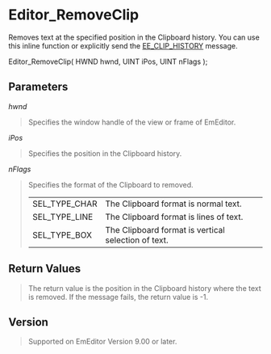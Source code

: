 # Editor\_RemoveClip

Removes text at the specified position in the Clipboard history. You can use this inline function or explicitly send the [EE\_CLIP\_HISTORY](../message/ee_clip_history)
message.

Editor\_RemoveClip( HWND hwnd, UINT iPos, UINT nFlags );

## Parameters

_hwnd_

> Specifies the window handle of the view or frame of EmEditor.

_iPos_

> Specifies the position in the Clipboard history.

_nFlags_

> Specifies the format of the Clipboard to removed.
>
> |     |     |
> | --- | --- |
> | SEL\_TYPE\_CHAR | The Clipboard format is normal text. |
> | SEL\_TYPE\_LINE | The Clipboard format is lines of text. |
> | SEL\_TYPE\_BOX | The Clipboard format is vertical selection of text. |

## Return Values

> The return value is the position in the Clipboard history where the text is removed. If the message fails, the return value is -1.

## Version

> Supported on EmEditor Version 9.00 or later.
